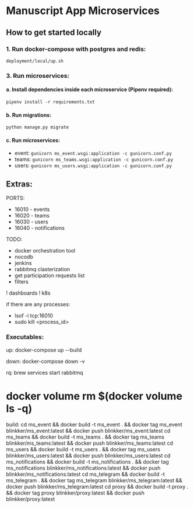 # Manuscript App Microservices

## How to get started locally

### 1. Run docker-compose with postgres and redis:

`deployment/local/up.sh`

### 3. Run microservices:

#### a. Install dependencies inside each microservice (Pipenv required):

`pipenv install -r requirements.txt`

#### b. Run migrations:

`python manage.py migrate`

#### c. Run microservices:

- event:
  `gunicorn ms_event.wsgi:application -c gunicorn.conf.py`
- teams:
  `gunicorn ms_teams.wsgi:application -c gunicorn.conf.py`
- users:
  `gunicorn ms_users.wsgi:application -c gunicorn.conf.py`

## Extras:

PORTS:

- 16010 - events
- 16020 - teams
- 16030 - users
- 16040 - notifications

TODO:

- docker orchestration tool
- nocodb
- jenkins
- rabbitmq clasterization
- get participation requests list
- filters

! dashboards
! k8s

if there are any processes:

- lsof -i tcp:16010
- sudo kill <process_id>


### Executables:
up:
	docker-compose up --build

down:
	docker-compose down -v

rq:
	brew services start rabbitmq

# docker volume rm $(docker volume ls -q)

build:
	cd ms_event && docker build -t ms_event . && docker tag ms_event blinkker/ms_event:latest && docker push blinkker/ms_event:latest
	cd ms_teams && docker build -t ms_teams . && docker tag ms_teams blinkker/ms_teams:latest && docker push blinkker/ms_teams:latest
	cd ms_users && docker build -t ms_users . && docker tag ms_users blinkker/ms_users:latest && docker push blinkker/ms_users:latest
	cd ms_notifications && docker build -t ms_notifications . && docker tag ms_notifications blinkker/ms_notifications:latest && docker push blinkker/ms_notifications:latest
	cd ms_telegram && docker build -t ms_telegram . && docker tag ms_telegram blinkker/ms_telegram:latest && docker push blinkker/ms_telegram:latest
	cd proxy && docker build -t proxy . && docker tag proxy blinkker/proxy:latest && docker push blinkker/proxy:latest
	

